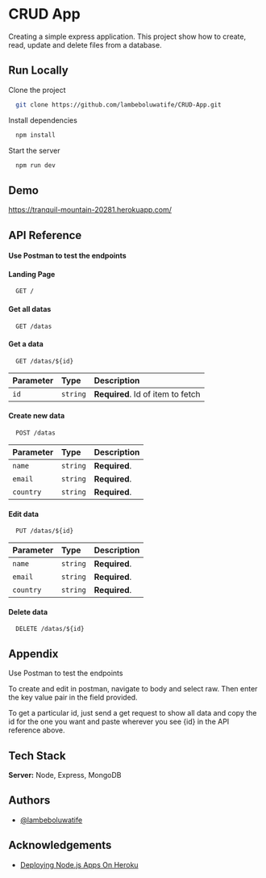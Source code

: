 
# CRUD App

Creating a simple express application. This project show how to create, read, update and delete files from a database.


## Run Locally

Clone the project

```bash
  git clone https://github.com/lambeboluwatife/CRUD-App.git
```

Install dependencies

```bash
  npm install
```

Start the server

```bash
  npm run dev
```

  
## Demo

https://tranquil-mountain-20281.herokuapp.com/

  
## API Reference
#### Use Postman to test the endpoints

#### Landing Page

```http
  GET /
```

#### Get all datas

```http
  GET /datas
```

#### Get a data

```http
  GET /datas/${id}
```

| Parameter | Type     | Description                       |
| :-------- | :------- | :-------------------------------- |
| `id`      | `string` | **Required**. Id of item to fetch |

#### Create new data

```http
  POST /datas
```

| Parameter | Type     | Description                       |
| :-------- | :------- | :-------------------------------- |
| `name`      | `string` | **Required**.|
| `email`      | `string` | **Required**.|
| `country`      | `string` | **Required**.|

#### Edit data

```http
  PUT /datas/${id}
```

| Parameter | Type     | Description                       |
| :-------- | :------- | :-------------------------------- |
| `name`      | `string` | **Required**.|
| `email`      | `string` | **Required**.|
| `country`      | `string` | **Required**.|

#### Delete data

```http
  DELETE /datas/${id}
```


  
## Appendix

Use Postman to test the endpoints

To create and edit in postman, navigate to body and select raw. Then enter the key value pair in the field provided.

To get a particular id, just send a get request to show all data and copy the id for the one you want and paste wherever you see {id} in the API reference above.


  
## Tech Stack

**Server:** Node, Express, MongoDB

  
## Authors

- [@lambeboluwatife](https://www.github.com/lambeboluwatife)

  
## Acknowledgements

 - [Deploying Node.js Apps On Heroku](https://devcenter.heroku.com/articles/deploying-nodejs)
 